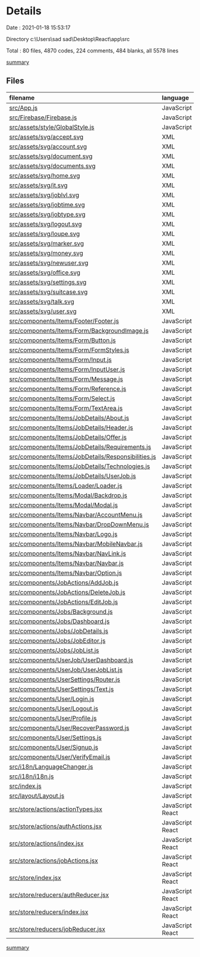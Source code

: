 # Details

Date : 2021-01-18 15:53:17

Directory c:\Users\sad sad\Desktop\React\app\src

Total : 80 files,  4870 codes, 224 comments, 484 blanks, all 5578 lines

[summary](results.md)

## Files
| filename | language | code | comment | blank | total |
| :--- | :--- | ---: | ---: | ---: | ---: |
| [src/App.js](/src/App.js) | JavaScript | 83 | 0 | 7 | 90 |
| [src/Firebase/Firebase.js](/src/Firebase/Firebase.js) | JavaScript | 14 | 0 | 3 | 17 |
| [src/assets/style/GlobalStyle.js](/src/assets/style/GlobalStyle.js) | JavaScript | 28 | 0 | 9 | 37 |
| [src/assets/svg/accept.svg](/src/assets/svg/accept.svg) | XML | 1 | 0 | 0 | 1 |
| [src/assets/svg/account.svg](/src/assets/svg/account.svg) | XML | 42 | 1 | 1 | 44 |
| [src/assets/svg/document.svg](/src/assets/svg/document.svg) | XML | 100 | 1 | 1 | 102 |
| [src/assets/svg/documents.svg](/src/assets/svg/documents.svg) | XML | 1 | 0 | 0 | 1 |
| [src/assets/svg/home.svg](/src/assets/svg/home.svg) | XML | 1 | 0 | 0 | 1 |
| [src/assets/svg/it.svg](/src/assets/svg/it.svg) | XML | 76 | 1 | 1 | 78 |
| [src/assets/svg/joblvl.svg](/src/assets/svg/joblvl.svg) | XML | 50 | 1 | 1 | 52 |
| [src/assets/svg/jobtime.svg](/src/assets/svg/jobtime.svg) | XML | 51 | 1 | 1 | 53 |
| [src/assets/svg/jobtype.svg](/src/assets/svg/jobtype.svg) | XML | 1 | 0 | 0 | 1 |
| [src/assets/svg/logout.svg](/src/assets/svg/logout.svg) | XML | 1 | 0 | 0 | 1 |
| [src/assets/svg/loupe.svg](/src/assets/svg/loupe.svg) | XML | 42 | 1 | 1 | 44 |
| [src/assets/svg/marker.svg](/src/assets/svg/marker.svg) | XML | 1 | 0 | 0 | 1 |
| [src/assets/svg/money.svg](/src/assets/svg/money.svg) | XML | 51 | 1 | 1 | 53 |
| [src/assets/svg/newuser.svg](/src/assets/svg/newuser.svg) | XML | 1 | 0 | 0 | 1 |
| [src/assets/svg/office.svg](/src/assets/svg/office.svg) | XML | 1 | 0 | 0 | 1 |
| [src/assets/svg/settings.svg](/src/assets/svg/settings.svg) | XML | 1 | 0 | 0 | 1 |
| [src/assets/svg/suitcase.svg](/src/assets/svg/suitcase.svg) | XML | 47 | 1 | 1 | 49 |
| [src/assets/svg/talk.svg](/src/assets/svg/talk.svg) | XML | 1 | 0 | 0 | 1 |
| [src/assets/svg/user.svg](/src/assets/svg/user.svg) | XML | 1 | 0 | 0 | 1 |
| [src/components/Items/Footer/Footer.js](/src/components/Items/Footer/Footer.js) | JavaScript | 12 | 0 | 4 | 16 |
| [src/components/Items/Form/BackgroundImage.js](/src/components/Items/Form/BackgroundImage.js) | JavaScript | 71 | 0 | 4 | 75 |
| [src/components/Items/Form/Button.js](/src/components/Items/Form/Button.js) | JavaScript | 23 | 0 | 6 | 29 |
| [src/components/Items/Form/FormStyles.js](/src/components/Items/Form/FormStyles.js) | JavaScript | 53 | 0 | 4 | 57 |
| [src/components/Items/Form/Input.js](/src/components/Items/Form/Input.js) | JavaScript | 54 | 0 | 6 | 60 |
| [src/components/Items/Form/InputUser.js](/src/components/Items/Form/InputUser.js) | JavaScript | 52 | 0 | 6 | 58 |
| [src/components/Items/Form/Message.js](/src/components/Items/Form/Message.js) | JavaScript | 29 | 0 | 4 | 33 |
| [src/components/Items/Form/Reference.js](/src/components/Items/Form/Reference.js) | JavaScript | 24 | 0 | 4 | 28 |
| [src/components/Items/Form/Select.js](/src/components/Items/Form/Select.js) | JavaScript | 56 | 0 | 7 | 63 |
| [src/components/Items/Form/TextArea.js](/src/components/Items/Form/TextArea.js) | JavaScript | 54 | 0 | 6 | 60 |
| [src/components/Items/JobDetails/About.js](/src/components/Items/JobDetails/About.js) | JavaScript | 39 | 0 | 9 | 48 |
| [src/components/Items/JobDetails/Header.js](/src/components/Items/JobDetails/Header.js) | JavaScript | 237 | 0 | 17 | 254 |
| [src/components/Items/JobDetails/Offer.js](/src/components/Items/JobDetails/Offer.js) | JavaScript | 59 | 0 | 10 | 69 |
| [src/components/Items/JobDetails/Requirements.js](/src/components/Items/JobDetails/Requirements.js) | JavaScript | 63 | 0 | 8 | 71 |
| [src/components/Items/JobDetails/Responsibilities.js](/src/components/Items/JobDetails/Responsibilities.js) | JavaScript | 64 | 0 | 9 | 73 |
| [src/components/Items/JobDetails/Technologies.js](/src/components/Items/JobDetails/Technologies.js) | JavaScript | 64 | 0 | 8 | 72 |
| [src/components/Items/JobDetails/UserJob.js](/src/components/Items/JobDetails/UserJob.js) | JavaScript | 47 | 0 | 5 | 52 |
| [src/components/Items/Loader/Loader.js](/src/components/Items/Loader/Loader.js) | JavaScript | 49 | 0 | 3 | 52 |
| [src/components/Items/Modal/Backdrop.js](/src/components/Items/Modal/Backdrop.js) | JavaScript | 18 | 0 | 4 | 22 |
| [src/components/Items/Modal/Modal.js](/src/components/Items/Modal/Modal.js) | JavaScript | 47 | 0 | 4 | 51 |
| [src/components/Items/Navbar/AccountMenu.js](/src/components/Items/Navbar/AccountMenu.js) | JavaScript | 42 | 0 | 6 | 48 |
| [src/components/Items/Navbar/DropDownMenu.js](/src/components/Items/Navbar/DropDownMenu.js) | JavaScript | 87 | 0 | 5 | 92 |
| [src/components/Items/Navbar/Logo.js](/src/components/Items/Navbar/Logo.js) | JavaScript | 25 | 0 | 4 | 29 |
| [src/components/Items/Navbar/MobileNavbar.js](/src/components/Items/Navbar/MobileNavbar.js) | JavaScript | 76 | 0 | 5 | 81 |
| [src/components/Items/Navbar/NavLink.js](/src/components/Items/Navbar/NavLink.js) | JavaScript | 34 | 0 | 5 | 39 |
| [src/components/Items/Navbar/Navbar.js](/src/components/Items/Navbar/Navbar.js) | JavaScript | 84 | 0 | 9 | 93 |
| [src/components/Items/Navbar/Option.js](/src/components/Items/Navbar/Option.js) | JavaScript | 65 | 0 | 10 | 75 |
| [src/components/JobActions/AddJob.js](/src/components/JobActions/AddJob.js) | JavaScript | 362 | 13 | 16 | 391 |
| [src/components/JobActions/DeleteJob.js](/src/components/JobActions/DeleteJob.js) | JavaScript | 57 | 57 | 11 | 125 |
| [src/components/JobActions/EditJob.js](/src/components/JobActions/EditJob.js) | JavaScript | 371 | 0 | 14 | 385 |
| [src/components/Jobs/Background.js](/src/components/Jobs/Background.js) | JavaScript | 102 | 0 | 6 | 108 |
| [src/components/Jobs/Dashboard.js](/src/components/Jobs/Dashboard.js) | JavaScript | 121 | 0 | 10 | 131 |
| [src/components/Jobs/JobDetails.js](/src/components/Jobs/JobDetails.js) | JavaScript | 87 | 0 | 9 | 96 |
| [src/components/Jobs/JobEditor.js](/src/components/Jobs/JobEditor.js) | JavaScript | 43 | 0 | 6 | 49 |
| [src/components/Jobs/JobList.js](/src/components/Jobs/JobList.js) | JavaScript | 148 | 0 | 8 | 156 |
| [src/components/UserJob/UserDashboard.js](/src/components/UserJob/UserDashboard.js) | JavaScript | 61 | 0 | 5 | 66 |
| [src/components/UserJob/UserJobList.js](/src/components/UserJob/UserJobList.js) | JavaScript | 178 | 0 | 14 | 192 |
| [src/components/UserSettings/Router.js](/src/components/UserSettings/Router.js) | JavaScript | 99 | 0 | 12 | 111 |
| [src/components/UserSettings/Text.js](/src/components/UserSettings/Text.js) | JavaScript | 27 | 0 | 5 | 32 |
| [src/components/User/Login.js](/src/components/User/Login.js) | JavaScript | 104 | 0 | 6 | 110 |
| [src/components/User/Logout.js](/src/components/User/Logout.js) | JavaScript | 13 | 0 | 12 | 25 |
| [src/components/User/Profile.js](/src/components/User/Profile.js) | JavaScript | 118 | 0 | 12 | 130 |
| [src/components/User/RecoverPassword.js](/src/components/User/RecoverPassword.js) | JavaScript | 88 | 0 | 6 | 94 |
| [src/components/User/Settings.js](/src/components/User/Settings.js) | JavaScript | 131 | 118 | 25 | 274 |
| [src/components/User/Signup.js](/src/components/User/Signup.js) | JavaScript | 123 | 0 | 7 | 130 |
| [src/components/User/VerifyEmail.js](/src/components/User/VerifyEmail.js) | JavaScript | 42 | 0 | 6 | 48 |
| [src/i18n/LanguageChanger.js](/src/i18n/LanguageChanger.js) | JavaScript | 18 | 0 | 4 | 22 |
| [src/i18n/i18n.js](/src/i18n/i18n.js) | JavaScript | 16 | 0 | 7 | 23 |
| [src/index.js](/src/index.js) | JavaScript | 26 | 8 | 10 | 44 |
| [src/layout/Layout.js](/src/layout/Layout.js) | JavaScript | 18 | 1 | 9 | 28 |
| [src/store/actions/actionTypes.jsx](/src/store/actions/actionTypes.jsx) | JavaScript React | 23 | 0 | 7 | 30 |
| [src/store/actions/authActions.jsx](/src/store/actions/authActions.jsx) | JavaScript React | 117 | 8 | 13 | 138 |
| [src/store/actions/index.jsx](/src/store/actions/index.jsx) | JavaScript React | 2 | 0 | 2 | 4 |
| [src/store/actions/jobActions.jsx](/src/store/actions/jobActions.jsx) | JavaScript React | 75 | 3 | 7 | 85 |
| [src/store/index.jsx](/src/store/index.jsx) | JavaScript React | 27 | 1 | 4 | 32 |
| [src/store/reducers/authReducer.jsx](/src/store/reducers/authReducer.jsx) | JavaScript React | 99 | 6 | 19 | 124 |
| [src/store/reducers/index.jsx](/src/store/reducers/index.jsx) | JavaScript React | 12 | 0 | 3 | 15 |
| [src/store/reducers/jobReducer.jsx](/src/store/reducers/jobReducer.jsx) | JavaScript React | 39 | 1 | 10 | 50 |

[summary](results.md)